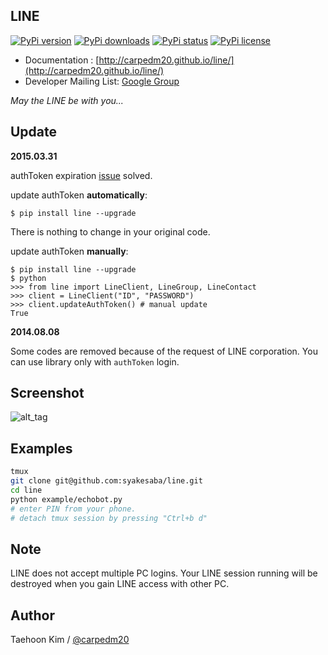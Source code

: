 LINE
----

[![PyPi version](https://pypip.in/v/line/badge.png?style=flat)](https://pypi.python.org/pypi/line)
[![PyPi downloads](https://pypip.in/d/line/badge.png?style=flat)](https://pypi.python.org/pypi/line)
[![PyPi status](https://pypip.in/status/line/badge.svg?style=flat)](https://pypi.python.org/pypi/line)
[![PyPi license](https://pypip.in/license/line/badge.svg?style=flat)](https://pypi.python.org/pypi/line)

- Documentation : [http://carpedm20.github.io/line/](http://carpedm20.github.io/line/)
- Developer Mailing List: [Google Group](https://groups.google.com/forum/#!forum/line-python-developer)

*May the LINE be with you...*


Update
------

**2015.03.31**

authToken expiration [issue](https://github.com/carpedm20/LINE/issues/9) solved.

update authToken **automatically**:

    $ pip install line --upgrade

There is nothing to change in your original code.

update authToken **manually**:

    $ pip install line --upgrade
    $ python
    >>> from line import LineClient, LineGroup, LineContact
    >>> client = LineClient("ID", "PASSWORD")
    >>> client.updateAuthToken() # manual update
    True

**2014.08.08**

Some codes are removed because of the request of LINE corporation. You can use library only with `authToken` login.


Screenshot
----------

![alt_tag](http://3.bp.blogspot.com/-FX3ONLEKBBY/U9xJD8JkJbI/AAAAAAAAF2Q/1E7VXOkvYAI/s1600/%E1%84%89%E1%85%B3%E1%84%8F%E1%85%B3%E1%84%85%E1%85%B5%E1%86%AB%E1%84%89%E1%85%A3%E1%86%BA+2014-08-02+%E1%84%8B%E1%85%A9%E1%84%8C%E1%85%A5%E1%86%AB+10.47.15.png)

Examples
----------
```sh
tmux
git clone git@github.com:syakesaba/line.git
cd line
python example/echobot.py
# enter PIN from your phone.
# detach tmux session by pressing "Ctrl+b d"
```

Note
----------
LINE does not accept multiple PC logins.
Your LINE session running will be destroyed when you gain LINE access with other PC.

Author
------

Taehoon Kim / [@carpedm20](http://carpedm20.github.io/about/)
